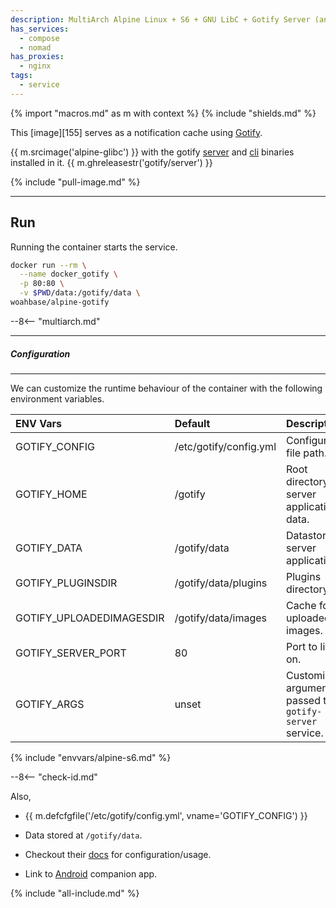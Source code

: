 ```yaml
---
description: MultiArch Alpine Linux + S6 + GNU LibC + Gotify Server (and CLI)
has_services:
  - compose
  - nomad
has_proxies:
  - nginx
tags:
  - service
---
```


{% import "macros.md" as m with context %}
{% include "shields.md" %}

This [image][155] serves as a notification cache using [Gotify][1].

{{ m.srcimage('alpine-glibc') }} with the gotify [server][2] and
[cli][3] binaries installed in it. {{ m.ghreleasestr('gotify/server') }}

{% include "pull-image.md" %}

---
Run
---

Running the container starts the service.

``` sh
docker run --rm \
  --name docker_gotify \
  -p 80:80 \
  -v $PWD/data:/gotify/data \
woahbase/alpine-gotify
```

--8<-- "multiarch.md"

---
##### Configuration
---

We can customize the runtime behaviour of the container with the
following environment variables.

| ENV Vars                 | Default                | Description
| :---                     | :---                   | :---
| GOTIFY_CONFIG            | /etc/gotify/config.yml | Configuration file path.
| GOTIFY_HOME              | /gotify                | Root directory for server application data.
| GOTIFY_DATA              | /gotify/data           | Datastore for server application.
| GOTIFY_PLUGINSDIR        | /gotify/data/plugins   | Plugins directory.
| GOTIFY_UPLOADEDIMAGESDIR | /gotify/data/images    | Cache for uploaded images.
| GOTIFY_SERVER_PORT       | 80                     | Port to listen on.
| GOTIFY_ARGS              | unset                  | Customizable arguments passed to `gotify-server` service.
{% include "envvars/alpine-s6.md" %}

--8<-- "check-id.md"

Also,

* {{ m.defcfgfile('/etc/gotify/config.yml', vname='GOTIFY_CONFIG') }}

* Data stored at `/gotify/data`.

* Checkout their [docs][5] for configuration/usage.

* Link to [Android][4] companion app.

[1]: https://gotify.net/
[2]: https://github.com/gotify/server
[3]: https://github.com/gotify/cli
[4]: https://github.com/gotify/android
[5]: https://gotify.net/docs/index

{% include "all-include.md" %}
